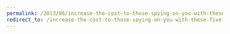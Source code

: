 ```yaml
---
permalink: /2013/06/increase-the-cost-to-those-spying-on-you-with-these-five-free-tips/
redirect_to: /increase-the-cost-to-those-spying-on-you-with-these-five-free-tips/
---
```

